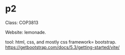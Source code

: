 # p2
Class: COP3813

Website: lemonade.

tool: html, css, and mostly css framework= bootstrap.
https://getbootstrap.com/docs/5.3/getting-started/vite/
